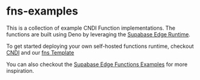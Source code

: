 # fns-examples

This is a collection of example CNDI Function implementations. The functions are
built using Deno by leveraging the
[Supabase Edge Runtime](https://github.com/supabase/edge-runtime).

To get started deploying your own self-hosted functions runtime, checkout
[CNDI]([https://cndi.run/gh?utm_id=](https://docs.google.com/document/d/1iN9lU8Ikn9HWQOuAgDxOKelTfjmz3V_ZYEJrZs7PrO0/edit)) and our
[fns Template](https://cndi.run/gh?utm_content=gh_readme_link_polyseam_fns&utm_campaign=fns_readme&utm_source=github.com/polyseam/fns&utm_medium=repo&utm_id=5102)

You can also checkout the
[Supabase Edge Functions Examples](https://github.com/supabase/edge-runtime/tree/main/examples)
for more inspiration.
